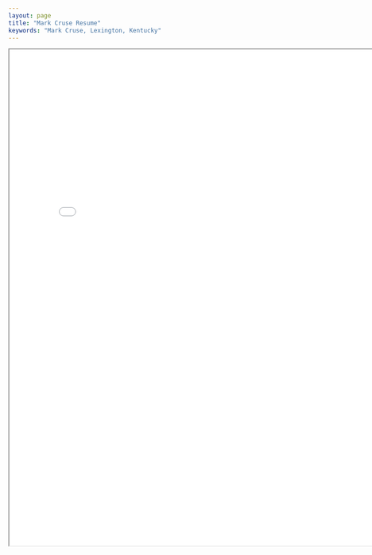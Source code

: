 ```yaml
---
layout: page
title: "Mark Cruse Resume"
keywords: "Mark Cruse, Lexington, Kentucky"
---
```

<iframe src="/resume.pdf" width="800px" height="1000px"></iframe>

